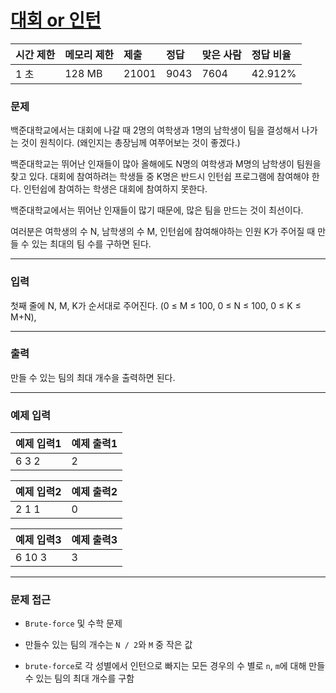 # [대회 or 인턴](https://www.acmicpc.net/problem/2875)

<div align = center>

| 시간 제한 | 메모리 제한 | 제출  | 정답 | 맞은 사람 | 정답 비율 |
| :-------- | :---------- | :---- | :--- | :-------- | :-------- |
| 1 초      | 128 MB      | 21001 | 9043 | 7604      | 42.912%   |

</div>

### 문제

백준대학교에서는 대회에 나갈 때 2명의 여학생과 1명의 남학생이 팀을 결성해서 나가는 것이 원칙이다. (왜인지는 총장님께 여쭈어보는 것이 좋겠다.)

백준대학교는 뛰어난 인재들이 많아 올해에도 N명의 여학생과 M명의 남학생이 팀원을 찾고 있다. 대회에 참여하려는 학생들 중 K명은 반드시 인턴쉽 프로그램에 참여해야 한다. 인턴쉽에 참여하는 학생은 대회에 참여하지 못한다.

백준대학교에서는 뛰어난 인재들이 많기 때문에, 많은 팀을 만드는 것이 최선이다.

여러분은 여학생의 수 N, 남학생의 수 M, 인턴쉽에 참여해야하는 인원 K가 주어질 때 만들 수 있는 최대의 팀 수를 구하면 된다.

---

### 입력

첫째 줄에 N, M, K가 순서대로 주어진다. (0 ≤ M ≤ 100, 0 ≤ N ≤ 100, 0 ≤ K ≤ M+N),

---

### 출력

만들 수 있는 팀의 최대 개수을 출력하면 된다.

---

### 예제 입력

| 예제 입력1 | 예제 출력1 |
| :--------- | :--------- |
| 6 3 2      | 2          |

| 예제 입력2 | 예제 출력2 |
| :--------- | :--------- |
| 2 1 1      | 0          |

| 예제 입력3 | 예제 출력3 |
| :--------- | :--------- |
| 6 10 3     | 3          |

---

### 문제 접근

  - `Brute-force` 및 수학 문제

  - 만들수 있는 팀의 개수는 `N / 2`와 `M` 중 작은 값

  - `brute-force`로 각 성별에서 인턴으로 빠지는 모든 경우의 수 별로 `n`, `m`에 대해 만들 수 있는 팀의 최대 개수를 구함